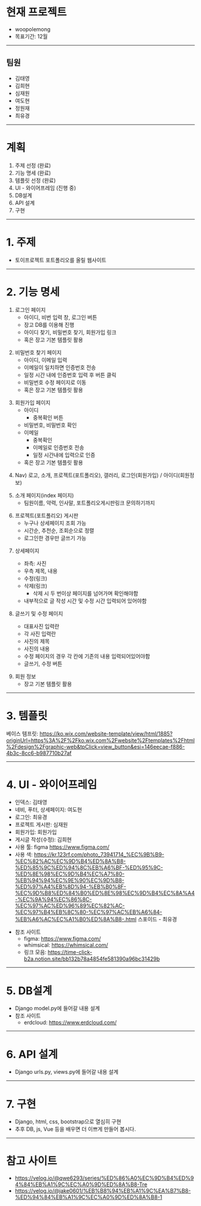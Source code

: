 # 현재 프로젝트
- woopolemong
- 목표기간: 12월
---
## 팀원
- 김태영
- 김희현
- 심재원
- 여도현
- 정원재
- 최유경
---
# 계획
1. 주제 선정 (완료)
2. 기능 명세 (완료)
3. 템플릿 선정 (완료)
4. UI - 와이어프레임 (진행 중)
5. DB설계
6. API 설계
7. 구현
---

# 1. 주제
- 토이프로젝트 포트폴리오를 올릴 웹사이트
<p></p>

---
# 2. 기능 명세
1. 로그인 페이지
    - 아이디, 비번 입력 창, 로그인 버튼
    - 장고 DB를 이용해 진행
    - 아이디 찾기, 비밀번호 찾기, 회원가입 링크
    - 혹은 장고 기본 템플릿 활용
<p></p>

2. 비밀번호 찾기 페이지
    - 아이디, 이메일 입력
    - 이메일이 일치하면 인증번호 전송
    - 일정 시간 내에 인증번호 입력 후 버튼 클릭
    - 비밀번호 수정 페이지로 이동
    - 혹은 장고 기본 템플릿 활용
<p></p>

3. 회원가입 페이지
    - 아이디
        - 중복확인 버튼
    - 비밀번호, 비밀번호 확인
    - 이메일
        - 중복확인
        - 이메일로 인증번호 전송
        - 일정 시간내에 입력으로 인증
    - 혹은 장고 기본 템플릿 활용
<p></p>

4. Nav) 로고, 소개, 프로젝트(포트폴리오), 갤러리, 로그인(회원가입) / 아이디(회원정보)
<p></p>

5. 소개 페이지(index 페이지)
    - 팀원이름, 약력, 인사말, 포트폴리오게시판링크 문의하기까지
<p></p>

6. 프로젝트(포트폴리오) 게시판
    - 누구나 상세페이지 조회 가능
    - 시간순, 추천순, 조회순으로 정렬
    - 로그인한 경우만 글쓰기 가능
<p></p>

7. 상세페이지
    - 좌측: 사진
    - 우측 제목, 내용
    - 수정(링크)
    - 삭제(링크)
        - 삭제 시 두 번이상 페이지를 넘어가며 확인해야함
    - 내부적으로 글 작성 시간 및 수정 시간 입력되어 있어야함

8. 글쓰기 및 수정 페이지
    - 대표사진 입력란
    - 각 사진 입력란
    - 사진의 제목
    - 사진의 내용
    - 수정 페이지의 경우 각 칸에 기존의 내용 입력되어있어야함
    - 글쓰기, 수정 버튼
<p></p>

9. 회원 정보
    - 장고 기본 템플릿 활용

---
# 3. 템플릿
베이스 템프릿:
https://ko.wix.com/website-template/view/html/1885?originUrl=https%3A%2F%2Fko.wix.com%2Fwebsite%2Ftemplates%2Fhtml%2Fdesign%2Fgraphic-web&tpClick=view_button&esi=146eecae-f886-4b3c-8cc6-b987710b27af

---
# 4. UI - 와이어프레임
- 인덱스: 김태영
- 네비, 푸터, 상세페이지: 여도현
- 로그인: 최유경
- 프로젝트 게시판: 심재원
- 회원가입: 회원가입
- 게시글 작성(수정): 김희현
- 사용 툴: figma https://www.figma.com/
- 사용 색: https://kr.123rf.com/photo_73941714_%EC%9B%B9-%EC%82%AC%EC%9D%B4%ED%8A%B8-%ED%85%9C%ED%94%8C%EB%A6%BF-%ED%95%9C-%ED%8E%98%EC%9D%B4%EC%A7%80-%EB%94%94%EC%9E%90%EC%9D%B8-%ED%97%A4%EB%8D%94-%EB%B0%8F-%EC%9D%B8%ED%84%B0%ED%8E%98%EC%9D%B4%EC%8A%A4-%EC%9A%94%EC%86%8C-%EC%97%AC%ED%96%89%EC%82%AC-%EC%97%B4%EB%8C%80-%EC%97%AC%EB%A6%84-%EB%A6%AC%EC%A1%B0%ED%8A%B8-.html
스포이드 - 최유경
<p></p>

- 참조 사이트
    - figma: https://www.figma.com/
    - whimsical: https://whimsical.com/
    - 링크 모음: https://time-click-b2a.notion.site/bb132b78a4854fe581390a96bc31429b
---
# 5. DB설계
- Django model.py에 들어갈 내용 설계
- 참조 사이트
    - erdcloud: https://www.erdcloud.com/
---
# 6. API 설계
- Django urls.py, views.py에 들어갈 내용 설계
---
# 7. 구현
- Django, html, css, bootstrap으로 열심히 구현
- 추후 DB, js, Vue 등을 배우면 더 이쁘게 만들어 봅시다.


---
# 참고 사이트
- https://velog.io/@qwe6293/series/%ED%86%A0%EC%9D%B4%ED%94%84%EB%A1%9C%EC%A0%9D%ED%8A%B8-Tre
- https://velog.io/@jake0601/%EB%B8%94%EB%A1%9C%EA%B7%B8-%ED%94%84%EB%A1%9C%EC%A0%9D%ED%8A%B8-1